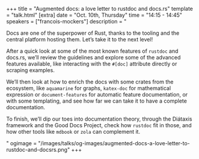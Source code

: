 +++
title = "Augmented docs: a love letter to rustdoc and docs.rs"
template = "talk.html"
[extra]
  date = "Oct. 10th, Thursday"
  time = "14:15 - 14:45"
  speakers = ["francois-mockers"]
  description = "<p>Docs are one of the superpower of Rust, thanks to the tooling and the central platform hosting them. Let’s take it to the next level!</p><p>After a quick look at some of the most known features of <code>rustdoc</code> and docs.rs, we’ll review the guidelines and explore some of the advanced features available, like interacting with the <code>#[doc]</code> attribute directly or scraping examples.</p><p>We’ll then look at how to enrich the docs with some crates from the ecosystem, like <code>aquamarine</code> for graphs, <code>katex-doc</code> for mathematical expression or <code>document-features</code> for automatic feature documentation, or with some templating, and see how far we can take it to have a complete documentation.</p><p>To finish, we’ll dip our toes into documentation theory, through the Diátaxis framework and the Good Docs Project, check how <code>rustdoc</code> fit in those, and how other tools like <code>mdbook</code> or <code>zola</code> can complement it.</p>"
  ogimage = "/images/talks/og-images/augmented-docs-a-love-letter-to-rustdoc-and-docsrs.png"
+++
